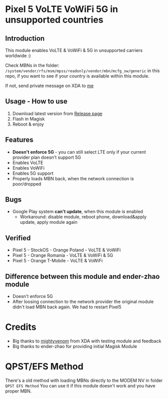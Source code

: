 # Pixel 5 VoLTE VoWiFi 5G in unsupported countries
## Introduction
This module enables VoLTE & VoWiFi & 5G in unsupported carriers worldwide :)

Check MBNs in the folder: `/system/vendor/rfs/msm/mpss/readonly/vendor/mbn/mcfg_sw/generic` in this repo, if you want to see if your country is available within this module.

If not, send private message on XDA to [me](https://forum.xda-developers.com/m/vortuks.5945472/)

## Usage - How to use
1. Download latest version from [Release page](https://github.com/stanislawrogasik/Pixel5-VoLTE-VoWiFi/releases)
2. Flash in Magisk
3. Reboot & enjoy 

## Features
- **Doesn't enforce 5G** - you can still select LTE only if your current provider plan doesn't support 5G
- Enables VoLTE
- Enables VoWiFi
- Enables 5G support
- Properly loads MBN back, when the network connection is poor/dropped

## Bugs
- Google Play system **can't update**, when this module is enabled
    - Workaround: disable module, reboot phone, download&apply update, apply module again

## Verified
- Pixel 5 - StockOS - Orange Poland - VoLTE & VoWiFi
- Pixel 5 - Orange Romania - VoLTE & VoWiFi & 5G
- Pixel 5 - Orange T-Mobile - VoLTE & VoWiFi

## Difference between this module and ender-zhao module
- Doesn't enforce 5G
- After loosing connection to the network provider the original module didn't load MBN back again. We had to restart Pixel5

# Credits
- Big thanks to [mightyvenom](https://forum.xda-developers.com/m/mightyvenom.4163960/) from XDA with testing module and feedback
- Big thanks to ender-zhao for providing initial Magisk Module

# QPST/EFS Method
There's a old method with loading MBNs directly to the MODEM NV in folder `QPST EFS Method`
You can use it if this module doesn't work and you have proper MBN.
